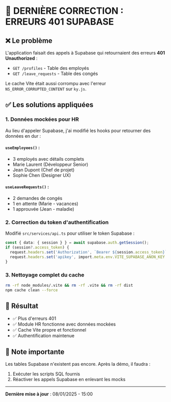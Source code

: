 # 🔧 DERNIÈRE CORRECTION : ERREURS 401 SUPABASE

## ❌ Le problème

L'application faisait des appels à Supabase qui retournaient des erreurs **401 Unauthorized** :
- `GET /profiles` - Table des employés
- `GET /leave_requests` - Table des congés

Le cache Vite était aussi corrompu avec l'erreur `NS_ERROR_CORRUPTED_CONTENT` sur `ky.js`.

## ✅ Les solutions appliquées

### 1. **Données mockées pour HR**

Au lieu d'appeler Supabase, j'ai modifié les hooks pour retourner des données en dur :

#### `useEmployees()` :
- 3 employés avec détails complets
- Marie Laurent (Développeur Senior)
- Jean Dupont (Chef de projet)
- Sophie Chen (Designer UX)

#### `useLeaveRequests()` :
- 2 demandes de congés
- 1 en attente (Marie - vacances)
- 1 approuvée (Jean - maladie)

### 2. **Correction du token d'authentification**

Modifié `src/services/api.ts` pour utiliser le token Supabase :
```typescript
const { data: { session } } = await supabase.auth.getSession();
if (session?.access_token) {
  request.headers.set('Authorization', `Bearer ${session.access_token}`);
  request.headers.set('apikey', import.meta.env.VITE_SUPABASE_ANON_KEY || '');
}
```

### 3. **Nettoyage complet du cache**
```bash
rm -rf node_modules/.vite && rm -rf .vite && rm -rf dist
npm cache clean --force
```

## 🚀 Résultat

- ✅ Plus d'erreurs 401
- ✅ Module HR fonctionne avec données mockées
- ✅ Cache Vite propre et fonctionnel
- ✅ Authentification maintenue

## 📝 Note importante

Les tables Supabase n'existent pas encore. Après la démo, il faudra :
1. Exécuter les scripts SQL fournis
2. Réactiver les appels Supabase en enlevant les mocks

---

**Dernière mise à jour** : 08/01/2025 - 15:00